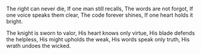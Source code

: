 The right can never die, If one man still recalls, The words are not
forgot, If one voice speaks them clear, The code forever shines, If one
heart holds it bright.

The knight is sworn to valor, His heart knows only virtue, His blade
defends the helpless, His might upholds the weak, His words speak only
truth, His wrath undoes the wicked.